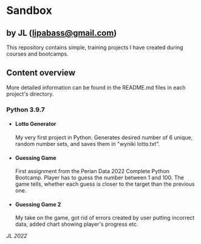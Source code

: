 # Sandbox
## by JL (lipabass@gmail.com)

This repository contains simple, training projects I have created during courses and bootcamps.

## Content overview
More detailed information can be found in the README.md files in each project's directory.
### Python 3.9.7

 * #### Lotto Generator

   My very first project in Python. Generates desired number of 6 unique, random number sets, and saves them in "wyniki lotto.txt".

 * #### Guessing Game

   First assignment from the Perian Data 2022 Complete Python Bootcamp. Player has to guess the number between 1 and 100. The game tells, whether each guess is closer to the target than the previous one.

 * #### Guessing Game 2

   My take on the game, got rid of errors created by user putting incorrect data, added chart showing player's progress etc.

*JL 2022*
